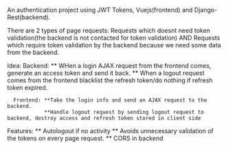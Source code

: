 An authentication project using JWT Tokens, Vuejs(frontend) and Django-Rest(backend).

There are 2 types of page requests: Requests which doesnt need token validation(the backend is not contacted for token validation) AND 
                                    Requests which require token validation by the backend because we need some data from the backend.


Idea: Backend: ** WHen a login AJAX request from the frontend comes, generate an access token and send it back.
               ** When a logout request comes from the frontend blacklist the refresh token/do nothing if refresh token expired.

      Frontend: **Take the login info and send an AJAX request to the backend.
                **Handle logout request by sending logout request to backend, destroy access and refresh token stored in client side


Features: ** Autologout if no activity
          ** Avoids unnecessary validation of the tokens on every page request. 
          ** CORS in backend
          
      
      
